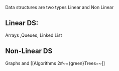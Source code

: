 Data structures are two types Linear and Non Linear 

## Linear DS:
 Arrays ,Queues, Linked List 

## Non-Linear DS
Graphs and [[Algorithms 2#~={green}Trees=~]]